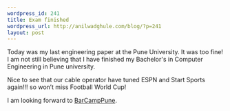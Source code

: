 ```yaml
--- 
wordpress_id: 241
title: Exam finished
wordpress_url: http://anilwadghule.com/blog/?p=241
layout: post
---
```

<p>Today was my last engineering paper at the Pune University. It was too fine! I am not still believing that I have finished my Bachelor's in Computer Engineering in Pune university.</p><p>Nice to see that our cable operator have tuned ESPN and Start Sports again!!! so won’t miss Football World Cup!</p><p>I am looking forward to <a href="http://barcamp.org/BarCampPune">BarCampPune</a>. </p>
